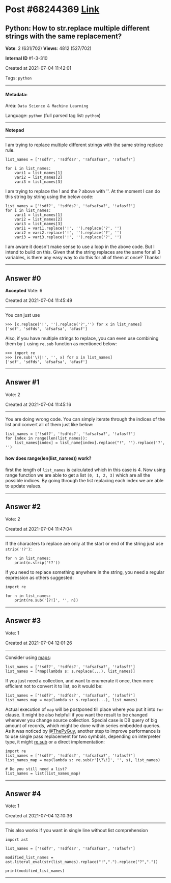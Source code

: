 
# Post \#68244369 [Link](https://stackoverflow.com/questions/68244369/)

## Python: How to str.replace multiple different strings with the same replacement?

**Vote**: 2 (631/702) **Views**: 4812 (527/702) 

**Internal ID** \#1-3-310

Created at 2021-07-04 11:42:01

Tags: `python`

----------

#### Metadata:

Area: `Data Science & Machine Learning`

Language: `python` (full parsed tag list: `python`)

----------

**Notepad**


----------

I am trying to replace multiple different strings with the same string replace rule.
```
list_names = ['!sdf?', '!sdfds?', '!afsafsa?', '!afasf?']

for i in list_names:
    vari1 = list_names[1]
    vari2 = list_names[2]
    vari3 = list_names[3]
```

I am trying to replace the ! and the ? above with ''.
At the moment I can do this string by string using the below code:
```
list_names = ['!sdf?', '!sdfds?', '!afsafsa?', '!afasf?']
for i in list_names:
    vari1 = list_names[1]
    vari2 = list_names[2]
    vari3 = list_names[3]
    vari1 = vari1.replace('!', '').replace('?', '')
    vari2 = vari2.replace('!', '').replace('?', '')
    vari3 = vari3.replace('!', '').replace('?', '')
```

I am aware it doesn't make sense to use a loop in the above code. But I intend to build on this.
Given that the string replaces are the same for all 3 variables, is there any easy way to do this for all of them at once?
Thanks!


----------
        
## Answer \#0

**Accepted** Vote: 6

Created at 2021-07-04 11:45:49

------------

You can just use 
```
>>> [x.replace('!', '').replace('?','') for x in list_names]
['sdf', 'sdfds', 'afsafsa', 'afasf']
```

Also, if you have multiple strings to replace, you can even use  combining them by `|` using `re.sub` function as mentioned below:
```
>>> import re
>>> [re.sub('\?|!', '', x) for x in list_names]
['sdf', 'sdfds', 'afsafsa', 'afasf']
```



------------
    
    
## Answer \#1

 Vote: 2

Created at 2021-07-04 11:45:16

------------

You are doing wrong code. You can simply iterate through the indices of the list and convert all of them just like below:
```
list_names = ['!sdf?', '!sdfds?', '!afsafsa?', '!afasf?']
for index in range(len(list_names)):
    list_names[index] = list_name[index].replace("!", '').replace('?', '')
```


#### how does range(len(list_names)) work?


first the length of `list_names` is calculated which in this case is 4. Now using range function we are able to get a list `[0, 1, 2, 3]` which are all the possible indices. By going through the list replacing each index we are able to update values.


------------
    
    
## Answer \#2

 Vote: 2

Created at 2021-07-04 11:47:04

------------

If the characters to replace are only at the start or end of the string just use `strip('!?')`:
```
for n in list_names:
    print(n.strip('!?'))
```

If you need to replace something anywhere in the string, you need a regular expression as others suggested:
```
import re

for n in list_names:
    print(re.sub('[?!]', '', n))
```



------------
    
    
## Answer \#3

 Vote: 1

Created at 2021-07-04 12:01:26

------------

Consider using [maps](https://docs.python.org/3/library/functions.html?highlight=map%20built#map):
```
list_names = ['!sdf?', '!sdfds?', '!afsafsa?', '!afasf?']
list_names = [*map(lambda s: s.replace(...), list_names)]
```

If you just need a collection, and want to enumerate it once, then more efficient not to convert it to list, so it would be:
```
list_names = ['!sdf?', '!sdfds?', '!afsafsa?', '!afasf?']
list_names_map = map(lambda s: s.replace(...), list_names)
```

Actual execution of `map` will be postponed till place where you put it into `for` clause.
It might be also helpfull if you want the result to be changed whenever you change source collection. Special case is DB query of big amount of records, which might be done within series embedded queries.
As it was noticed by [@ThePyGuy](https://stackoverflow.com/users/9136348/thepyguy), another step to improve performance is to use single pass replacement for two symbols, depending on interpreter type, it might [re.sub](https://docs.python.org/3/library/re.html?highlight=re%20sub#re.sub) or a direct implementation:
```
import re
list_names = ['!sdf?', '!sdfds?', '!afsafsa?', '!afasf?']
list_names_map = map(lambda s: re.sub(r'[\?\!]', '', s), list_names)

# Do you still need a list?
list_names = list(list_names_map)
```



------------
    
    
## Answer \#4

 Vote: 1

Created at 2021-07-04 12:10:36

------------

This also works if you want in single line without list comprehension
```
import ast

list_names = ['!sdf?', '!sdfds?', '!afsafsa?', '!afasf?']

modified_list_names = ast.literal_eval(str(list_names).replace("!",".").replace("?","."))

print(modified_list_names)
```



------------
    
    